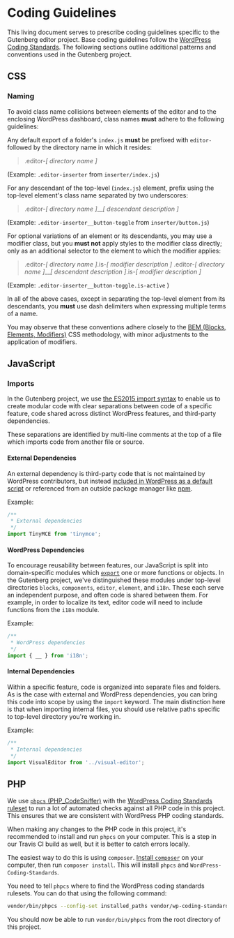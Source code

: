 Coding Guidelines
=================

This living document serves to prescribe coding guidelines specific to the Gutenberg editor project. Base coding guidelines follow the [WordPress Coding Standards](https://codex.wordpress.org/WordPress_Coding_Standards). The following sections outline additional patterns and conventions used in the Gutenberg project.

## CSS

### Naming

To avoid class name collisions between elements of the editor and to the enclosing WordPress dashboard, class names **must** adhere to the following guidelines:

Any default export of a folder's `index.js` **must** be prefixed with `editor-` followed by the directory name in which it resides:

>.editor-_[ directory name ]_

(Example: `.editor-inserter` from `inserter/index.js`)

For any descendant of the top-level (`index.js`) element, prefix using the top-level element's class name separated by two underscores:

>.editor-_[ directory name ]_\_\__[ descendant description ]_

(Example: `.editor-inserter__button-toggle` from `inserter/button.js`)

For optional variations of an element or its descendants, you may use a modifier class, but you **must not** apply styles to the modifier class directly; only as an additional selector to the element to which the modifier applies:

>.editor-_[ directory name ]_.is-_[ modifier description ]_
>.editor-_[ directory name ]_\_\__[ descendant description ]_.is-_[ modifier description ]_

(Example: `.editor-inserter__button-toggle.is-active` )

In all of the above cases, except in separating the top-level element from its descendants, you **must** use dash delimiters when expressing multiple terms of a name.

You may observe that these conventions adhere closely to the [BEM (Blocks, Elements, Modifiers)](http://getbem.com/introduction/) CSS methodology, with minor adjustments to the application of modifiers.

## JavaScript

### Imports

In the Gutenberg project, we use [the ES2015 import syntax](https://developer.mozilla.org/en-US/docs/Web/JavaScript/Reference/Statements/import) to enable us to create modular code with clear separations between code of a specific feature, code shared across distinct WordPress features, and third-party dependencies.

These separations are identified by multi-line comments at the top of a file which imports code from another file or source.

#### External Dependencies

An external dependency is third-party code that is not maintained by WordPress contributors, but instead [included in WordPress as a default script](https://developer.wordpress.org/reference/functions/wp_enqueue_script/#default-scripts-included-and-registered-by-wordpress) or referenced from an outside package manager like [npm](https://www.npmjs.com/).

Example:

```js
/**
 * External dependencies
 */
import TinyMCE from 'tinymce';
```

#### WordPress Dependencies

To encourage reusability between features, our JavaScript is split into domain-specific modules which [`export`](https://developer.mozilla.org/en-US/docs/Web/JavaScript/Reference/Statements/export) one or more functions or objects. In the Gutenberg project, we've distinguished these modules under top-level directories `blocks`, `components`, `editor`, `element`, and `i18n`. These each serve an independent purpose, and often code is shared between them. For example, in order to localize its text, editor code will need to include functions from the `i18n` module.

Example:

```js
/**
 * WordPress dependencies
 */
import { __ } from 'i18n';
```

#### Internal Dependencies

Within a specific feature, code is organized into separate files and folders. As is the case with external and WordPress dependencies, you can bring this code into scope by using the `import` keyword. The main distinction here is that when importing internal files, you should use relative paths specific to top-level directory you're working in.

Example:

```js
/**
 * Internal dependencies
 */
import VisualEditor from '../visual-editor';
```

## PHP

We use
[`phpcs` (PHP\_CodeSniffer)](https://github.com/squizlabs/PHP_CodeSniffer)
with the
[WordPress Coding Standards ruleset](https://github.com/WordPress-Coding-Standards/WordPress-Coding-Standards)
to run a lot of automated checks against all PHP code in this project.  This
ensures that we are consistent with WordPress PHP coding standards.

When making any changes to the PHP code in this project, it's recommended to
install and run `phpcs` on your computer.  This is a step in our Travis CI
build as well, but it is better to catch errors locally.

The easiest way to do this is using `composer`.
[Install `composer`](https://getcomposer.org/download/)
on your computer, then run `composer install`.  This will install `phpcs` and
`WordPress-Coding-Standards`.

You need to tell `phpcs` where to find the WordPress coding standards rulesets.
You can do that using the following command:

```sh
vendor/bin/phpcs --config-set installed_paths vendor/wp-coding-standards/wpcs/
```

You should now be able to run `vendor/bin/phpcs` from the root directory of
this project.
